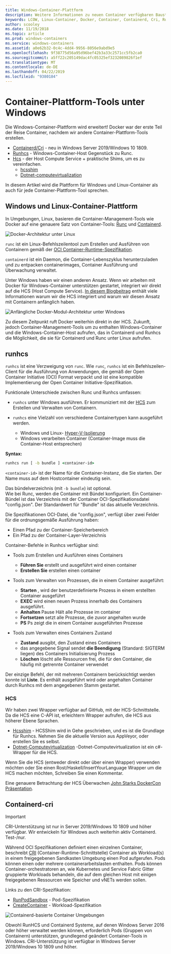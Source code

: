 ```yaml
---
title: Windows-Container-Plattform
description: Weitere Informationen zu neuen Container verfügbaren Bausteine in Windows.
keywords: LCOW, Linux-Container, Docker, Container, Containerd, Cri, Runhcs, runc
author: scooley
ms.date: 11/19/2018
ms.topic: article
ms.prod: windows-containers
ms.service: windows-containers
ms.assetid: a0e62b32-0c4c-4dd4-9956-8056e9abd9e5
ms.openlocfilehash: 9f38775d56a95d96bef42b3a33c2571cc5fb2ca0
ms.sourcegitcommit: a5ff22c205149dac4fc05325ef3232089826f1ef
ms.translationtype: MT
ms.contentlocale: de-DE
ms.lasthandoff: 04/22/2019
ms.locfileid: "9380184"
---
```

# <a name="container-platform-tools-on-windows"></a>Container-Plattform-Tools unter Windows

Die Windows-Container-Plattform wird erweitert! Docker war der erste Teil der Reise Container, nachdem wir andere Container-Plattform-Tools erstellen.

* [Containerd/Cri](https://github.com/containerd/cri) - neu in Windows Server 2019/Windows 10 1809.
* [Runhcs](https://github.com/Microsoft/hcsshim/tree/master/cmd/runhcs) - Windows-Container-Host Gegenstück zu Runc.
* [Hcs](https://docs.microsoft.com/virtualization/api/) - der Host Compute Service + praktische Shims, um es zu vereinfachen.
  * [hcsshim](https://github.com/microsoft/hcsshim)
  * [Dotnet-computevirtualization](https://github.com/microsoft/dotnet-computevirtualization)

In diesem Artikel wird die Plattform für Windows und Linux-Container als auch für jede Container-Plattform-Tool sprechen.

## <a name="windows-and-linux-container-platform"></a>Windows und Linux-Container-Plattform

In Umgebungen, Linux, basieren die Container-Management-Tools wie Docker auf eine genauere Satz von Container-Tools: [Runc](https://github.com/opencontainers/runc) und [Containerd](https://containerd.io/).

![Docker-Architektur unter Linux](media/docker-on-linux.png)

`runc` ist ein Linux-Befehlszeilentool zum Erstellen und Ausführen von Containern gemäß der [OCI Container-Runtime-Spezifikation](https://github.com/opencontainers/runtime-spec).

`containerd` ist ein Daemon, die Container-Lebenszyklus herunterzuladen und zu entpacken containerimages, Container Ausführung und Überwachung verwaltet.

Unter Windows haben wir einen anderen Ansatz.  Wenn wir arbeiten mit Docker für Windows-Container unterstützen gestartet, integriert wir direkt auf die HCS (Host Compute Service).  [In diesem Blogbeitrag](https://blogs.technet.microsoft.com/virtualization/2017/01/27/introducing-the-host-compute-service-hcs/) enthält viele Informationen warum wir die HCS integriert und warum wir diesen Ansatz mit Containern anfänglich haben.

![Anfängliche Docker-Modul-Architektur unter Windows](media/hcs.png)

Zu diesem Zeitpunkt ruft Docker weiterhin direkt in der HCS. Zukunft, jedoch Container-Management-Tools um zu enthalten Windows-Container und die Windows-Container-Host aufrufen, das in Containerd und Runhcs die Möglichkeit, die sie für Containerd und Runc unter Linux aufrufen.

## <a name="runhcs"></a>runhcs

`runhcs` ist eine Verzweigung von `runc`.  Wie `runc`, `runhcs` ist ein Befehlszeilen-Client für die Ausführung von Anwendungen, die gemäß der Open Container Initiative (OCI) Format verpackt und ist eine kompatible Implementierung der Open Container Initiative-Spezifikation.

Funktionale Unterschiede zwischen Runc und Runhcs umfassen:

* `runhcs` unter Windows ausführen.  Er kommuniziert mit der [HCS](containerd.md#hcs) zum Erstellen und Verwalten von Containern.
* `runhcs` eine Vielzahl von verschiedene Containertypen kann ausgeführt werden.

  * Windows und Linux- [Hyper-V-Isolierung](../manage-containers/hyperv-container.md)
  * Windows verarbeiten Container (Container-Image muss die Container-Host entsprechen)

**Syntax:**

``` cmd
runhcs run [ -b bundle ] <container-id>
```

`<container-id>` ist der Name für die Container-Instanz, die Sie starten. Der Name muss auf dem Hostcontainer eindeutig sein.

Das bündelverzeichnis (mit `-b bundle`) ist optional.  
Wie bei Runc, werden die Container mit Bündel konfiguriert. Ein Container-Bündel ist das Verzeichnis mit der Container OCI-Spezifikationsdatei "config.json".  Der Standardwert für "Bundle" ist das aktuelle Verzeichnis.

Die Spezifikationen OCI-Datei, die "config.json", verfügt über zwei Felder für die ordnungsgemäße Ausführung haben:

* Einen Pfad zu der Container-Speicherbereich
* Ein Pfad zu der Container-Layer-Verzeichnis

Container-Befehle in Runhcs verfügbar sind:

* Tools zum Erstellen und Ausführen eines Containers
  * **Führen Sie** erstellt und ausgeführt wird einen container
  * **Erstellen Sie** erstellen einen container

* Tools zum Verwalten von Prozessen, die in einem Container ausgeführt:
  * **Starten** , wird der benutzerdefinierte Prozess in einem erstellten Container ausgeführt
  * **EXEC** wird einen neuen Prozess innerhalb des Containers ausgeführt.
  * **Anhalten** Pause Hält alle Prozesse im container
  * **Fortsetzen** setzt alle Prozesse, die zuvor angehalten wurde
  * **PS** Ps zeigt die in einem Container ausgeführten Prozesse

* Tools zum Verwalten eines Containers Zustand
  * **Zustand** ausgibt, den Zustand eines Containers
  * das angegebene Signal sendet **die Beendigung** (Standard: SIGTERM liegen) des Containers Initialisierung Prozess
  * **Löschen** löscht alle Ressourcen frei, die für den Container, die häufig mit getrennte Container verwendet

Der einzige Befehl, der mit mehreren Containern berücksichtigt werden konnte ist **Liste**.  Es enthält ausgeführt wird oder angehalten Container durch Runhcs mit dem angegebenen Stamm gestartet.

### <a name="hcs"></a>HCS

Wir haben zwei Wrapper verfügbar auf GitHub, mit der HCS-Schnittstelle. Da die HCS eine C-API ist, erleichtern Wrapper aufrufen, die HCS aus höherer Ebene Sprachen.  

* [Hcsshim](https://github.com/microsoft/hcsshim) - HCSShim wird in Gehe geschrieben, und es ist die Grundlage für Runhcs.
Nehmen Sie die aktuelle Version aus AppVeyor, oder erstellen Sie es selbst.
* [Dotnet-Computevirtualization](https://github.com/microsoft/dotnet-computevirtualization) -Dotnet-Computevirtualization ist ein c#-Wrapper für die HCS.

Wenn Sie die HCS (entweder direkt oder über einen Wrapper) verwenden möchten oder Sie einen Rost/Haskell/InsertYourLanguage Wrapper um die HCS machen möchten, Schreiben Sie einen Kommentar.

Eine genauere Betrachtung der HCS Überwachen [John Starks DockerCon Präsentation](https://www.youtube.com/watch?v=85nCF5S8Qok).

## <a name="containerdcri"></a>Containerd-cri

> [!IMPORTANT]
> CRI-Unterstützung ist nur in Server 2019/Windows 10 1809 und höher verfügbar.  Wir entwickeln für Windows auch weiterhin aktiv Containerd.
> Test-/nur.

Während OCI Spezifikationen definiert einen einzelnen Container, beschreibt [CRI](https://github.com/kubernetes/kubernetes/blob/master/pkg/kubelet/apis/cri/runtime/v1alpha2/api.proto) (Container-Runtime-Schnittstelle) Container als Workload(s) in einem freigegebenen Sandkasten Umgebung einen Pod aufgerufen.  Pods können einen oder mehrere containerarbeitslasten enthalten.  Pods können Container-orchestratoren an, wie Kubernetes und Service Fabric Gitter gruppierte Workloads behandeln, die auf dem gleichen Host mit einigen freigegebenen Ressourcen wie Speicher und vNETs werden sollen.

Links zu den CRI-Spezifikation:

* [RunPodSandbox](https://github.com/kubernetes/kubernetes/blob/master/pkg/kubelet/apis/cri/runtime/v1alpha2/api.proto#L24) - Pod-Spezifikation
* [CreateContainer](https://github.com/kubernetes/kubernetes/blob/master/pkg/kubelet/apis/cri/runtime/v1alpha2/api.proto#L47) - Workload-Spezifikation

![Containerd-basierte Container Umgebungen](media/containerd-platform.png)

Obwohl RunHCS und Containerd Systeme, auf denen Windows Server 2016 oder höher verwaltet werden können, erforderlich Pods (Gruppen von Containern) unterstützen, grundlegend geändert Container-Tools in Windows.  CRI-Unterstützung ist verfügbar in Windows Server 2019/Windows 10 1809 und höher.